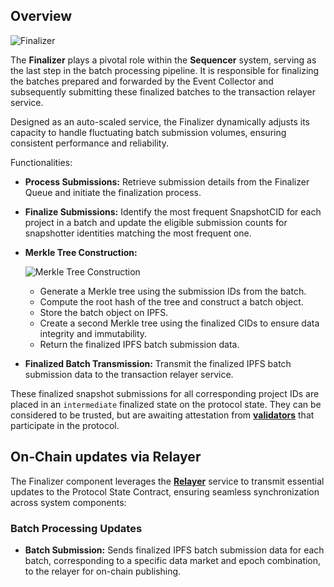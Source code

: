 ## Overview

![Finalizer](/images/finalizer-architecture.png)

The **Finalizer** plays a pivotal role within the **Sequencer** system, serving as the last step in the batch processing pipeline. It is responsible for finalizing the batches prepared and forwarded by the Event Collector and subsequently submitting these finalized batches to the transaction relayer service.

Designed as an auto-scaled service, the Finalizer dynamically adjusts its capacity to handle fluctuating batch submission volumes, ensuring consistent performance and reliability.

Functionalities:

- **Process Submissions:** Retrieve submission details from the Finalizer Queue and initiate the finalization process.
- **Finalize Submissions:** Identify the most frequent SnapshotCID for each project in a batch and update the eligible submission counts for snapshotter identities matching the most frequent one.
- **Merkle Tree Construction:**

    ![Merkle Tree Construction](/images/merkle-tree.png)
  - Generate a Merkle tree using the submission IDs from the batch.
  - Compute the root hash of the tree and construct a batch object.
  - Store the batch object on IPFS.
  - Create a second Merkle tree using the finalized CIDs to ensure data integrity and immutability.
  - Return the finalized IPFS batch submission data.
- **Finalized Batch Transmission:** Transmit the finalized IPFS batch submission data to the transaction relayer service.

These finalized snapshot submissions for all corresponding project IDs are placed in an `intermediate` finalized state on the protocol state. They can be considered to be trusted, but are awaiting attestation from [**validators**](/docs/Protocol/Protocol_v2/validator.md) that participate in the protocol.

## On-Chain updates via Relayer
The Finalizer component leverages the [**Relayer**](/docs/Protocol/Protocol_v2/relay.md) service to transmit essential updates to the Protocol State Contract, ensuring seamless synchronization across system components:

### Batch Processing Updates
- **Batch Submission:** Sends finalized IPFS batch submission data for each batch, corresponding to a specific data market and epoch combination, to the relayer for on-chain publishing.
